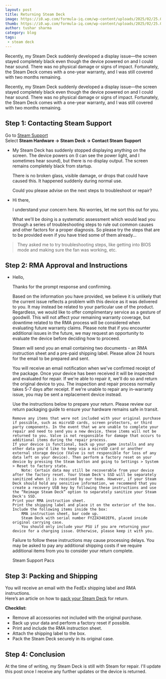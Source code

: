 ```yaml
---
layout: post
title: Returning Steam Deck
image: https://i0.wp.com/formula-iq.com/wp-content/uploads/2025/02/25.02.14-obzor-valve-steam-deck-kak-odna-konsol-izmenila-zhizn-gejmerov.webp
thumb: https://i0.wp.com/formula-iq.com/wp-content/uploads/2025/02/25.02.14-obzor-valve-steam-deck-kak-odna-konsol-izmenila-zhizn-gejmerov.webp
author: tushar sharma
category: blog
tags:
 - steam deck
---
```


Recently, my Steam Deck suddenly developed a display issue—the screen stayed completely black even though the device powered on and I could hear sound. There was no physical damage or signs of impact. Fortunately, the Steam Deck comes with a one-year warranty, and I was still covered with two months remaining.<!-- truncate_here -->

Recently, my Steam Deck suddenly developed a display issue—the screen stayed completely black even though the device powered on and I could hear sound. There was no physical damage or signs of impact. Fortunately, the Steam Deck comes with a one-year warranty, and I was still covered with two months remaining.

<link rel="stylesheet" type="text/css" href="{{ root_url }}/css/chat.css">
<style type="text/css">
.myheading{font-family:Georgia, "Times New Roman", Times, serif;font-size:28px;margin-top:5px;margin-bottom:0;font-weight:400;color:#222}
.mysubheading{font-family:"Lucida Grande", Tahoma;font-size:10px;font-weight:lighter;font-variant:normal;text-transform:uppercase;color:#666;margin-top:10px;letter-spacing:.3em}
</style>


## Step 1: Contacting Steam Support

Go to [Steam Support](https://help.steampowered.com/en/)  
Select **Steam Hardware → Steam Deck → Contact Steam Support**

<ul class="chatlist ">
<li class="shared sent">
My Steam Deck has suddenly stopped displaying anything on the screen. The device powers on (I can see the power light, and I sometimes hear sound), but there is no display output. The screen remains completely black from startup.

There is no broken glass, visible damage, or drops that could have caused this. It happened suddenly during normal use.

Could you please advise on the next steps to troubleshoot or repair? 
</li>
<li class="shared received">
Hi there, 

I understand your concern here. No worries, let me sort this out for you.

What we'll be doing is a systematic assessment which would lead you through a series of troubleshooting steps to rule out common causes and other factors for a proper diagnosis. So please try the steps that are to be provided even if you have tried some of them already...
</li>
</ul>

<blockquote class="attention">
They asked me to try troubleshooting steps, like getting into BIOS mode and making sure the fan was working, etc.
</blockquote>

## Step 2: RMA Approval and Instructions

<ul class="chatlist ">
<li class="shared received">
Hello,

Thanks for the prompt response and confirming. 

Based on the information you have provided, we believe it is unlikely that the current issue reflects a problem with this device as it was delivered to you. It may instead be related to your particular use of the product. Regardless, we would like to offer complimentary service as a gesture of goodwill. This will not affect your remaining warranty coverage, but downtime related to the RMA process will be considered when evaluating future warranty claims. Please note that if you encounter additional issues in the future, we may request an opportunity to evaluate the device before deciding how to proceed.

Steam will send you an email containing two documents - an RMA instruction sheet and a pre-paid shipping label. Please allow 24 hours for the email to be prepared and sent.

You will receive an email notification when we've confirmed receipt of the package. Once your device has been received it will be inspected and evaluated for repair. If we're able to repair it, we'll do so and return the original device to you. The inspection and repair process normally takes 5-7 days after receipt. If we're unable to repair any in-warranty issue, you may be sent a replacement device instead.

Use the instructions below to prepare your return. Please review our return packaging guide to ensure your hardware remains safe in transit.

    Remove any items that were not included with your original purchase if possible, such as microSD cards, screen protectors, or third party components. In the event that we are unable to complete your repair and need to send you a new device, these items will not be returned to you. Valve is not responsible for damage that occurs to additional items during the repair process.
    If your device is functional, back up your game installs and any other data you'd like to keep via a microSD card or another external storage device (Valve is not responsible for loss of any data left on your device). Then perform a factory reset on your device by pressing the Steam button and going to Settings > System > Reset to factory state.
        Note: Certain data may still be recoverable from your device after the factory reset. Your Steam Deck's SSD will be separately sanitized when it is received by our team. However, if your Steam Deck should hold any sensitive information, we recommend that you create a recovery USB key by following these instructions and use the “Reimage Steam Deck” option to separately sanitize your Steam Deck's SSD.
    Print your RMA instruction sheet.
    Print the shipping label and place it on the exterior of the box.
    Include the following items inside the box:
        RMA instruction sheet, bar code up.
        Steam Deck with serial number FYZZ43402EF6, placed inside original carrying case.
        You should only include your PSU if you are returning your device for a charging issue. Otherwise, please keep it with you.

Failure to follow these instructions may cause processing delays. You may be asked to pay any additional shipping costs if we require additional items from you to consider your return complete.

Steam Support
Pacs 
</li>
</ul>

## Step 3: Packing and Shipping

You will receive an email with the FedEx shipping label and RMA instructions.  
Here’s an article on how to [pack your Steam Deck](https://help.steampowered.com/en/faqs/view/307F-A625-1F33-3247) for return.

**Checklist:**
- Remove all accessories not included with the original purchase.
- Back up your data and perform a factory reset if possible.
- Print and include the RMA instruction sheet.
- Attach the shipping label to the box.
- Pack the Steam Deck securely in its original case.


## Step 4: Conclusion 

At the time of writing, my Steam Deck is still with Steam for repair. I'll update this post once I receive any further updates or the device is returned.